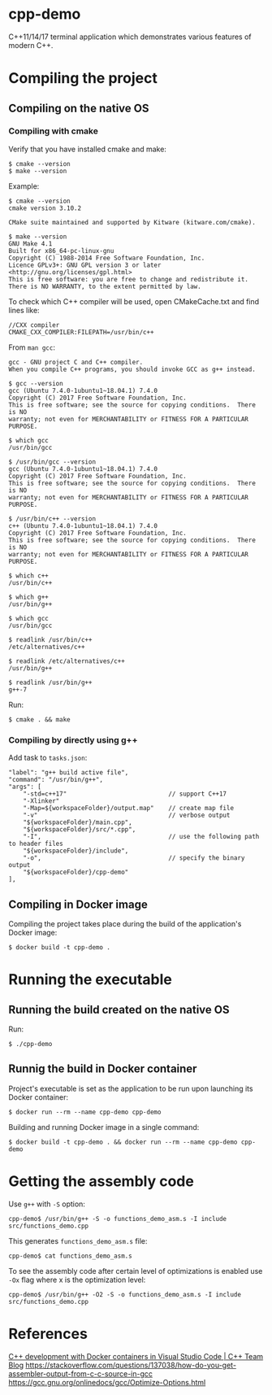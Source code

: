 # cpp-demo

C++11/14/17 terminal application which demonstrates various features of modern C++.

# Compiling the project

## Compiling on the native OS

### Compiling with cmake

Verify that you have installed cmake and make:

```
$ cmake --version
$ make --version
```

Example:

```
$ cmake --version
cmake version 3.10.2

CMake suite maintained and supported by Kitware (kitware.com/cmake).

$ make --version
GNU Make 4.1
Built for x86_64-pc-linux-gnu
Copyright (C) 1988-2014 Free Software Foundation, Inc.
Licence GPLv3+: GNU GPL version 3 or later <http://gnu.org/licenses/gpl.html>
This is free software: you are free to change and redistribute it.
There is NO WARRANTY, to the extent permitted by law.
```

To check which C++ compiler will be used, open CMakeCache.txt and find lines like:
```
//CXX compiler
CMAKE_CXX_COMPILER:FILEPATH=/usr/bin/c++
```

From `man gcc`:

```
gcc - GNU project C and C++ compiler.
When you compile C++ programs, you should invoke GCC as g++ instead.
```

```
$ gcc --version
gcc (Ubuntu 7.4.0-1ubuntu1~18.04.1) 7.4.0
Copyright (C) 2017 Free Software Foundation, Inc.
This is free software; see the source for copying conditions.  There is NO
warranty; not even for MERCHANTABILITY or FITNESS FOR A PARTICULAR PURPOSE.

$ which gcc
/usr/bin/gcc

$ /usr/bin/gcc --version
gcc (Ubuntu 7.4.0-1ubuntu1~18.04.1) 7.4.0
Copyright (C) 2017 Free Software Foundation, Inc.
This is free software; see the source for copying conditions.  There is NO
warranty; not even for MERCHANTABILITY or FITNESS FOR A PARTICULAR PURPOSE.

$ /usr/bin/c++ --version
c++ (Ubuntu 7.4.0-1ubuntu1~18.04.1) 7.4.0
Copyright (C) 2017 Free Software Foundation, Inc.
This is free software; see the source for copying conditions.  There is NO
warranty; not even for MERCHANTABILITY or FITNESS FOR A PARTICULAR PURPOSE.

$ which c++
/usr/bin/c++

$ which g++
/usr/bin/g++

$ which gcc
/usr/bin/gcc

$ readlink /usr/bin/c++
/etc/alternatives/c++

$ readlink /etc/alternatives/c++
/usr/bin/g++

$ readlink /usr/bin/g++
g++-7
```

Run:
```
$ cmake . && make
```

### Compiling by directly using g++

Add task to `tasks.json`:

```
"label": "g++ build active file",
"command": "/usr/bin/g++",
"args": [
    "-std=c++17"                            // support C++17
    "-Xlinker"
    "-Map=${workspaceFolder}/output.map"    // create map file
    "-v"                                    // verbose output
    "${workspaceFolder}/main.cpp",
    "${workspaceFolder}/src/*.cpp",
    "-I",                                   // use the following path to header files
    "${workspaceFolder}/include",
    "-o",                                   // specify the binary output
    "${workspaceFolder}/cpp-demo"
],
```

## Compiling in Docker image

Compiling the project takes place during the build of the application's Docker image:
```
$ docker build -t cpp-demo .
```

# Running the executable

## Running the build created on the native OS

Run:
```
$ ./cpp-demo
```

## Runnig the build in Docker container

Project's executable is set as the application to be run upon launching its Docker container:
```
$ docker run --rm --name cpp-demo cpp-demo
```
Building and running Docker image in a single command:
```
$ docker build -t cpp-demo . && docker run --rm --name cpp-demo cpp-demo
```

# Getting the assembly code

Use `g++` with `-S` option:

```
cpp-demo$ /usr/bin/g++ -S -o functions_demo_asm.s -I include src/functions_demo.cpp
```
This generates `functions_demo_asm.s` file:
```
cpp-demo$ cat functions_demo_asm.s
```

To see the assembly code after certain level of optimizations is enabled use `-Ox` flag where x is the optimization level:
```
cpp-demo$ /usr/bin/g++ -O2 -S -o functions_demo_asm.s -I include src/functions_demo.cpp
```


# References
[C++ development with Docker containers in Visual Studio Code | C++ Team Blog](https://devblogs.microsoft.com/cppblog/c-development-with-docker-containers-in-visual-studio-code/)
https://stackoverflow.com/questions/137038/how-do-you-get-assembler-output-from-c-c-source-in-gcc
https://gcc.gnu.org/onlinedocs/gcc/Optimize-Options.html
